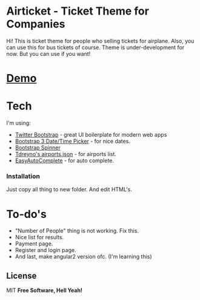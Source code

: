 # Airticket - Ticket Theme for Companies

Hi! This is ticket theme for people who selling tickets for airplane. Also, you can use this for bus tickets of course. Theme is under-development for now. But you can use if you want!

# [Demo](https://odunluzikkim.github.io/buy-ticket-theme/)

# Tech

I'm using:

* [Twitter Bootstrap] - great UI boilerplate for modern web apps
* [Bootstrap 3 Date/Time Picker](https://github.com/Eonasdan/bootstrap-datetimepicker) - for nice dates.
* [Bootstrap Spinner](https://github.com/indigojs/bootstrap-spinner)
* [Tdreyno's airports.json](https://gist.github.com/tdreyno/4278655) - for airports list.
* [EasyAutoComplete](https://github.com/pawelczak/EasyAutocomplete) - for auto complete.

### Installation

Just copy all thing to new folder. And edit HTML's.

# To-do's
  - "Number of People" thing is not working. Fix this.
  - Nice list for results.
  - Payment page.
  - Register and login page.
  - And last, make angular2 version ofc. (I'm learning this)

License
----
MIT
**Free Software, Hell Yeah!**

   [Twitter Bootstrap]: <http://twitter.github.com/bootstrap/>
